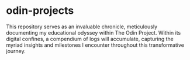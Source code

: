 # odin-projects
This repository serves as an invaluable chronicle, meticulously documenting my educational odyssey within The Odin Project. Within its digital confines, a compendium of logs will accumulate, capturing the myriad insights and milestones I encounter throughout this transformative journey.
